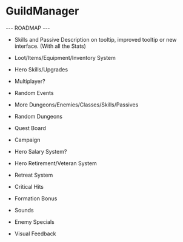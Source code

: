 # GuildManager
 
 --- ROADMAP ---
 - Skills and Passive Description on tooltip, improved tooltip or new interface. (With all the Stats)
 - Loot/Items/Equipment/Inventory System
 - Hero Skills/Upgrades
 - Multiplayer?
 - Random Events
 - More Dungeons/Enemies/Classes/Skills/Passives
 - Random Dungeons
 - Quest Board
 - Campaign
 - Hero Salary System?
 - Hero Retirement/Veteran System
 - Retreat System

 - Critical Hits
 - Formation Bonus
 - Sounds
 - Enemy Specials
 - Visual Feedback